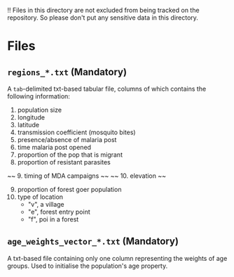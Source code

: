 !! Files in this directory are not excluded from being tracked on the repository. So please don't put any sensitive data in this directory.

# Files

## `regions_*.txt` (Mandatory)

A `tab`-delimited txt-based tabular file, columns of which contains the following information:

1. population size
2. longitude
3. latitude
4. transmission coefficient (mosquito bites)
5. presence/absence of malaria post
6. time malaria post opened
7. proportion of the pop that is migrant
8. proportion of resistant parasites

~~ 9. timing of MDA campaigns ~~
~~ 10. elevation ~~

9. proportion of forest goer population
10. type of location
    - "v", a village
    - "e", forest entry point
    - "f", poi in a forest

## `age_weights_vector_*.txt` (Mandatory)

A txt-based file containing only one column representing the weights of age groups. Used to initialise the population's age property.